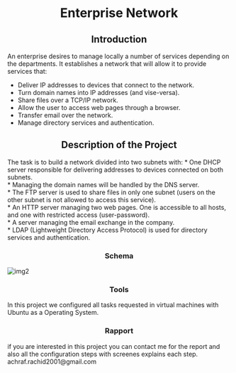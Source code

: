 <h1 align="center"> Enterprise Network</h1>
<h2 align="center"> Introduction</h2>
  An enterprise desires to manage locally a number of services depending on the departments. It establishes a network that will allow it to provide services that:<br/>

 * Deliver IP addresses to devices that connect to the network.</br>
 * Turn domain names into IP addresses (and vise-versa).<br/>
 * Share files over a TCP/IP network.<br/>
 * Allow the user to access web pages through a browser.<br/>
 * Transfer email over the network.<br/>
 * Manage directory services and authentication.<br/>
  <h2 align="center"> Description of the Project</h2>
  The task is to build a network divided into two subnets with:
* One DHCP server responsible for delivering addresses to devices
connected on both subnets.<br/>
* Managing the domain names will be handled by the DNS server.<br/>
* The FTP server is used to share files in only one subnet (users on the
other subnet is not allowed to access this service).<br/>
* An HTTP server managing two web pages. One is accessible to all
hosts, and one with restricted access (user-password).<br/>
* A server managing the email exchange in the company.<br/>
* LDAP (Lightweight Directory Access Protocol) is used for directory services and authentication.<br/>
<h3 align="center">Schema</h3>

![img2](https://user-images.githubusercontent.com/85987778/155847990-1faa1729-0468-40d3-9804-f308dd406366.png)

<h3 align="center">Tools</h3>
In this project we configured all tasks requested in virtual machines with Ubuntu as a Operating System.
<h3 align="center">Rapport</h3>
if you are interested in this project you can contact me for the report and also all the configuration steps with screenes explains each step.
<a>achraf.rachid2001@gmail.com</a>

